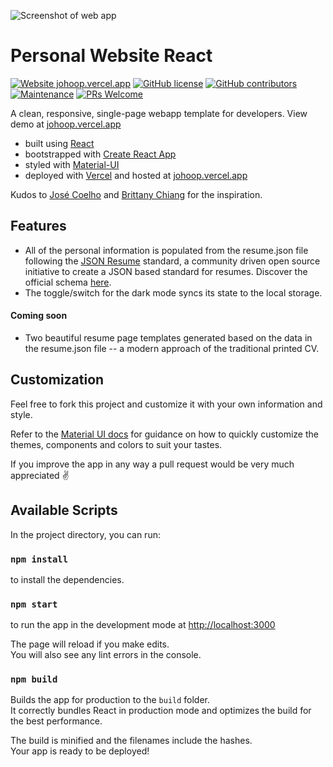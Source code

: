 ![Screenshot of web app](https://api.apiflash.com/v1/urltoimage?access_key=735a6940920248499214aa2dbd812a6a&delay=6&format=png&height=900&url=https%3A%2F%2Fjohoop.vercel.app&width=1300)

# Personal Website React

[![Website johoop.vercel.app](https://img.shields.io/website-up-down-green-red/http/shields.io.svg)](https://johoop.vercel.app)
[![GitHub license](https://img.shields.io/github/license/Naereen/StrapDown.js.svg)](https://github.com/JoHoop/personal-website-react/blob/master/LICENSE)
[![GitHub contributors](https://img.shields.io/github/contributors/JoHoop/personal-website-react.svg)](https://github.com/JoHoop/personal-website-react/graphs/contributors/)
[![Maintenance](https://img.shields.io/badge/Maintained%3F-yes-green.svg)](https://github.com/JoHoop/personal-website-react/graphs/commit-activity)
[![PRs Welcome](https://img.shields.io/badge/PRs-welcome-brightgreen.svg?style=flat)](http://makeapullrequest.com)

A clean, responsive, single-page webapp template for developers. View demo at [johoop.vercel.app](https://johoop.vercel.app)

-   built using [React](https://reactjs.org/)
-   bootstrapped with [Create React App](https://github.com/facebook/create-react-app)
-   styled with [Material-UI](https://material-ui.com/)
-   deployed with [Vercel](https://vercel.com) and hosted at [johoop.vercel.app](https://johoop.vercel.app)

Kudos to [José Coelho](https://github.com/jcoelho93/personal-website) and [Brittany Chiang](https://github.com/bchiang7/bchiang7.github.io) for the inspiration.

## Features

-   All of the personal information is populated from the resume.json file following the [JSON Resume](https://jsonresume.org/) standard, a community driven open source initiative to create a JSON based standard for resumes. Discover the official schema [here](https://jsonresume.org/schema/).
-   The toggle/switch for the dark mode syncs its state to the local storage.

#### Coming soon

-   Two beautiful resume page templates generated based on the data in the resume.json file -- a modern approach of the traditional printed CV.

## Customization

Feel free to fork this project and customize it with your own information and style.

Refer to the [Material UI docs](https://material-ui.com/customization/theming/) for guidance on how to quickly customize the themes, components and colors to suit your tastes.

If you improve the app in any way a pull request would be very much appreciated ✌️

## Available Scripts

In the project directory, you can run:

### `npm install`

to install the dependencies.

### `npm start`

to run the app in the development mode at [http://localhost:3000](http://localhost:3000)<br />

The page will reload if you make edits.<br />
You will also see any lint errors in the console.

### `npm build`

Builds the app for production to the `build` folder.<br />
It correctly bundles React in production mode and optimizes the build for the best performance.

The build is minified and the filenames include the hashes.<br />
Your app is ready to be deployed!
